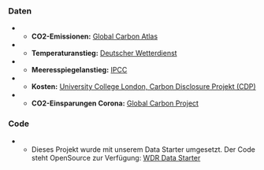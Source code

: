 ### Daten
- - **CO2-Emissionen:** [Global Carbon Atlas](http://www.globalcarbonatlas.org/en/CO2-emissions)
- - **Temperaturanstieg:** [Deutscher Wetterdienst](https://www.dwd.de/DE/klimaumwelt/aktuelle_meldungen/200103/temperatur_d_2019_langfristig.html?nn=344870)
- - **Meeresspiegelanstieg:** [IPCC](https://www.ipcc.ch/srocc/)
- - **Kosten:** [University College London, Carbon Disclosure Projekt (CDP)](https://6fefcbb86e61af1b2fc4-c70d8ead6ced550b4d987d7c03fcdd1d.ssl.cf3.rackcdn.com/cms/reports/documents/000/005/386/original/CDP-GDP-Report-2020.pdf?1601572008)
- - **CO2-Einsparungen Corona:** [Global Carbon Project](https://www.globalcarbonproject.org/news/TemporaryReductionInCO2EmissionsDuringCOVID-19.html)

### Code
- - Dieses Projekt wurde mit unserem Data Starter umgesetzt. Der Code steht OpenSource zur Verfügung: [WDR Data Starter](https://github.com/wdr-data/starter/)
